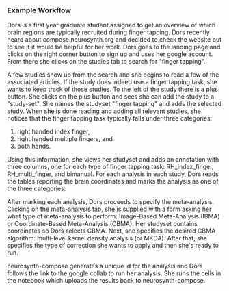 ### Example Workflow

Dors is a first year graduate student assigned to get an overview of which brain regions are typically recruited
during finger tapping.
Dors recently heard about compose.neurosynth.org and decided to check the website out to see if it would be helpful
for her work.
Dors goes to the landing page and clicks on the right corner button to sign up and uses her google account.
From there she clicks on the studies tab to search for "finger tapping".

A few studies show up from the search and she begins to read a few of the associated articles.
If the study does indeed use a finger tapping task, she wants to keep track of those studies.
To the left of the study there is a plus button.
She clicks on the plus button and sees she can add the study to a "study-set".
She names the studyset "finger tapping" and adds the selected study.
When she is done reading and adding all relevant studies, she notices
that the finger tapping task typically falls under three categories:
1) right handed index finger,
2) right handed multiple fingers, and
3) both hands.

Using this information, she views her studyset and adds an annotation with three columns,
one for each type of finger tapping task: RH_index_finger, RH_multi_finger, and bimanual.
For each analysis in each study, Dors reads the tables reporting the brain coordinates
and marks the analysis as one of the three categories.

After marking each analysis, Dors proceeds to specify the meta-analysis.
Clicking on the meta-analysis tab, she is supplied with a form asking her
what type of meta-analysis to perform: Image-Based Meta-Analysis (IBMA) or
Coordinate-Based Meta-Analysis (CBMA).
Her studyset contains coordinates so Dors selects CBMA.
Next, she specifies the desired CBMA algorithm: multi-level kernel density analysis (or MKDA).
After that, she specifies the type of correction she wants to apply and then she's ready to run.

neurosynth-compose generates a unique id for the analysis and Dors follows the link to the google collab
to run her analysis.
She runs the cells in the notebook which uploads the results back to neurosynth-compose.
